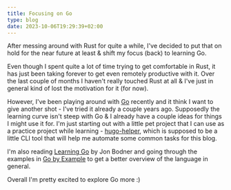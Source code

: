 ```yaml
---
title: Focusing on Go
type: blog
date: 2023-10-06T19:29:39+02:00
---
```


After messing around with Rust for quite a while, I've decided to put that on hold for the near future at least & shift my focus (back) to learning Go.
<!--more-->

Even though I spent quite a lot of time trying to get comfortable in Rust, it has just been taking forever to get even remotely productive with it. Over the last couple of months I haven't really touched Rust at all & I've just in general kind of lost the motivation for it (for now).

However, I've been playing around with [Go](https://go.dev/) recently and it think I want to give another shot  - I've tried it already a couple years ago. Supposedly the learning curve isn't steep with Go & I already have a couple ideas for things I might use it for. I'm just starting out with a little pet project that I can use as a practice project while learning - [hugo-helper](https://github.com/matkv/utils), which is supposed to be a little CLI tool that will help me automate some common tasks for this blog.

I'm also reading [Learning Go](https://www.oreilly.com/library/view/learning-go/9781492077206/) by Jon Bodner and going through the examples in [Go by Example](https://gobyexample.com/) to get a better overview of the language in general.

Overall I'm pretty excited to explore Go more :)
